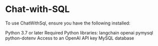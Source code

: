 # Chat-with-SQL

To use ChatWithSql, ensure you have the following installed:

Python 3.7 or later
Required Python libraries:
langchain
openai
pymysql
python-dotenv
Access to an OpenAI API key
MySQL database 
